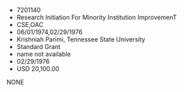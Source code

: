 * 7201140
* Research Initiation For Minority Institution      ImprovemenT
* CSE,OAC
* 06/01/1974,02/29/1976
* Krishniah Parimi, Tennessee State University
* Standard Grant
*   name not available
* 02/29/1976
* USD 20,100.00

NONE